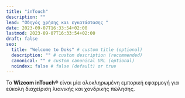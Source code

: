 ```yaml
---
title: "inTouch"
description: ""
lead: "Οδηγός χρήσης και εγκατάστασης "
date: 2023-09-07T16:33:54+02:00
lastmod: 2023-09-07T16:33:54+02:00
draft: false
seo:
  title: "Welcome to Doks" # custom title (optional)
  description: "" # custom description (recommended)
  canonical: "" # custom canonical URL (optional)
  noindex: false # false (default) or true
---
```


Το **Wizcom inTouch®** είναι μία ολοκληρωμένη εμπορική εφαρμογή για εύκολη διαχείριση λιανικής και χονδρικής πώλησης.
